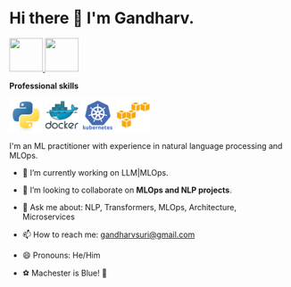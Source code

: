 <h1>Hi there 👋 I'm Gandharv.</h1>
<p >
 <a href="https://www.linkedin.com/in/gandharvsuri" target="_blank">
  <img src="https://img.icons8.com/fluent/60/000000/linkedin.png" width="60" height="60" />
 </a>

<a href="mailto:gandharvsuri@gmail.com" target="_blank">
  <img src="https://img.icons8.com/fluent/60/000000/mail.png" width="60" height="60" />
 </a>
 <!-- <a href="https://twitter.com/sepidpy" target="_blank">
  <img src="https://img.icons8.com/fluent/60/000000/twitter.png" width="60" height="60" />
 </a> -->
 <!-- <a href="https://kaggle.com/sepidehhosseinian" target="_blank">
  <img src="https://raw.githubusercontent.com/devicons/devicon/master/icons/kaggle/kaggle-original.svg" width="60" height="60" />
 </a> -->
<!--   <a href="https://medium.com/@sepideh.hosseinian" target="_blank">
  <img src="https://raw.githubusercontent.com/devicons/devicon/master/icons/medium/medium.png" width="60" height="60"/>
 </a> -->
<!-- 
  <a href="https://leetcode.com/sepidehhosseinian" target="_blank">
  <img src="https://raw.githubusercontent.com/rahuldkjain/github-profile-readme-generator/master/src/images/icons/Social/leet-code.svg" width="60" height="60"/>
 </a> -->
</p>
<p > 
 <strong>
  Professional skills
  </strong>
</p>

<p > 
  <img src="https://raw.githubusercontent.com/devicons/devicon/master/icons/python/python-original.svg" alt="python" width="60" height="60" />
  <!-- <img src="https://raw.githubusercontent.com/devicons/devicon/master/icons/rust/rust-plain.svg" alt="rust" width="60" height="60" /> -->
  <!-- <img src="https://raw.githubusercontent.com/devicons/devicon/master/icons/csharp/csharp-original.svg" alt="csharp" width="60" height="60" /> -->
  <img src="https://raw.githubusercontent.com/devicons/devicon/master/icons/docker/docker-original-wordmark.svg" alt="docker" width="60" height="60" />
  <img src="https://raw.githubusercontent.com/devicons/devicon/master/icons/kubernetes/kubernetes-plain-wordmark.svg" alt="kubernetes" width="60" height="60" />
  <img src="https://raw.githubusercontent.com/devicons/devicon/master/icons/amazonwebservices/amazonwebservices-original.svg" alt="aws" width="60" height="60" />
</p>
<p> 
I'm an ML practitioner with experience in natural language processing and MLOps.

- 🔭 I’m currently working on LLM|MLOps.

<!-- - 🌱 I’m currently learning Rust. -->

- 👯 I’m looking to collaborate on **MLOps and NLP projects**.

- 💬 Ask me about: NLP, Transformers, MLOps, Architecture, Microservices

<!-- - 📃 My AI|MLOps channel on Telegram: [@LetsSpeakAI](https://t.me/LetsSpeakAI) -->

- 📫 How to reach me: gandharvsuri@gmail.com

- 😄 Pronouns: He/Him

- ⚽️ Machester is Blue! 🩵

<!-- </p>
<p align="center">
 <a href="#" alt="Sepideh Hosseinian's github stats">
  <img height="220"src="https://github-readme-stats.vercel.app/api?username=sepidehhosseinian&show_icons=true&theme=tokyonight&card_width=60%"/>
 </a>
  <a href="#" alt="Sepideh Hosseinian's three lang">
  <img height="220" src="https://github-readme-stats.vercel.app/api/top-langs/?username=sepidehhosseinian&langs_count=3&&theme=tokyonight&card_width=40%"/>
 </a>
</p> -->
